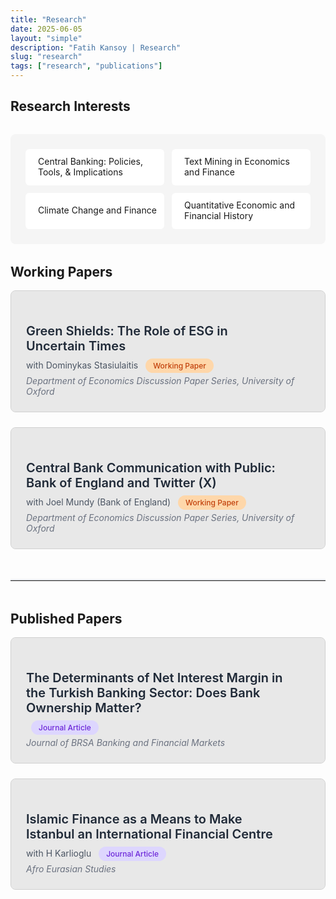 ```yaml
---
title: "Research"
date: 2025-06-05
layout: "simple"
description: "Fatih Kansoy | Research"
slug: "research"
tags: ["research", "publications"]
---
```


<!-- Font Awesome CDN -->
<link rel="stylesheet" href="https://cdnjs.cloudflare.com/ajax/libs/font-awesome/6.5.1/css/all.min.css">

<style>
/* Theme-compatible styles */
.research-container {
    max-width: 1200px;
    margin: 0 auto;
}

.research-interests {
    display: grid;
    grid-template-columns: repeat(2, 1fr);
    gap: 0.75rem;
    margin: 2rem 0;
    background-color: #f5f5f5;
    padding: 1.5rem;
    border-radius: 0.5rem;
}

.interest-item {
    display: flex;
    align-items: center;
    gap: 0.5rem;
    padding: 0.75rem;
    background-color: white;
    border-radius: 0.375rem;
    line-height: 1.2;
}

.paper-card {
    background-color: #e8e8e8;
    border: 1px solid #d0d0d0;
    border-radius: 0.5rem;
    margin-bottom: 1.5rem;
    overflow: hidden;
}

.paper-header {
    padding: 1.5rem;
    cursor: pointer;
    position: relative;
    background-color: #e8e8e8;
}

.paper-header:hover {
    background-color: #dedede;
}

.paper-title {
    font-size: 1.25rem;
    font-weight: 600;
    margin-bottom: 0.5rem;
    padding-right: 2rem;
    color: #1f2937;
}

.paper-meta {
    font-size: 0.875rem;
    color: #4b5563;
    margin-bottom: 0.25rem;
}

.paper-journal {
    font-size: 0.875rem;
    font-style: italic;
    color: #6b7280;
}

.expand-icon {
    position: absolute;
    top: 1.5rem;
    right: 1.5rem;
    transition: transform 0.3s ease;
    color: #4b5563;
}

.expand-icon.rotated {
    transform: rotate(180deg);
}

.paper-content {
    max-height: 0;
    overflow: hidden;
    transition: max-height 0.3s ease;
    background-color: #e8e8e8;
}

.paper-content.expanded {
    max-height: 2000px;
}

.paper-inner {
    padding: 0 1.5rem 1.5rem;
    background-color: #e8e8e8;
}

.button-group {
    display: flex;
    flex-wrap: wrap;
    gap: 0.5rem;
    margin-bottom: 1rem;
}

.paper-button {
    display: inline-flex;
    align-items: center;
    gap: 0.5rem;
    padding: 0.5rem 1rem;
    background-color: white;
    border: 1px solid #d1d5db;
    border-radius: 0.375rem;
    text-decoration: none;
    font-size: 0.875rem;
    transition: all 0.2s;
    cursor: pointer;
}

.paper-button:hover {
    background-color: #f3f4f6;
}

.btn-pdf { color: #2563eb; }
.btn-ssrn { color: #1e40af; }
.btn-arxiv { color: #dc2626; }
.btn-download { color: #059669; }
.btn-journal { color: #7c3aed; }
.btn-twitter { color: #1f2937; }
.btn-bluesky { color: #0ea5e9; }
.btn-bibtex { color: #8b5cf6; }
.btn-abstract { color: #6b7280; }

.content-section {
    background-color: #f3f4f6;
    padding: 1rem;
    border-radius: 0.375rem;
    margin-bottom: 1rem;
    display: none;
}

.content-section.show {
    display: block;
}

.section-title {
    font-weight: 600;
    margin-bottom: 0.75rem;
    font-size: 0.875rem;
    text-transform: uppercase;
    letter-spacing: 0.05em;
    color: #4b5563;
}

.bibtex-content {
    background-color: #1f2937;
    color: #e5e7eb;
    padding: 1rem;
    border-radius: 0.375rem;
    font-family: monospace;
    font-size: 0.8rem;
    overflow-x: auto;
    position: relative;
}

.copy-button {
    position: absolute;
    top: 0.5rem;
    right: 0.5rem;
    background-color: #4a5568;
    color: white;
    border: none;
    padding: 0.25rem 0.75rem;
    border-radius: 0.25rem;
    cursor: pointer;
    font-size: 0.75rem;
    font-family: sans-serif;
    display: flex;
    align-items: center;
    gap: 0.25rem;
}

.copy-button:hover {
    background-color: #2d3748;
}

.status-badge {
    display: inline-block;
    padding: 0.25rem 0.75rem;
    font-size: 0.75rem;
    font-weight: 500;
    border-radius: 9999px;
    margin-left: 0.5rem;
}

.badge-working {
    background-color: #fed7aa;
    color: #c2410c;
}

.badge-journal {
    background-color: #ddd6fe;
    color: #6d28d9;
}

.section-divider {
    margin: 3rem 0;
    border: 0;
    border-top: 2px solid #e5e7eb;
}

/* Mobile responsive */
@media (max-width: 768px) {
    .research-interests {
        grid-template-columns: 1fr;
        gap: 0.5rem;
        padding: 1rem;
    }
    
    .paper-title {
        font-size: 1.125rem;
    }
    
    .button-group {
        gap: 0.375rem;
    }
    
    .paper-button {
        font-size: 0.75rem;
        padding: 0.375rem 0.75rem;
    }
}
</style>

<div class="research-container">

## Research Interests

<div class="research-interests">
    <div class="interest-item">
        <i class="fas fa-chart-line" style="color: #2563eb;"></i>
        <span>Central Banking: Policies, Tools, & Implications</span>
    </div>
    <div class="interest-item">
        <i class="fas fa-robot" style="color: #2563eb;"></i>
        <span>Text Mining in Economics and Finance</span>
    </div>
    <div class="interest-item">
        <i class="fas fa-leaf" style="color: #10b981;"></i>
        <span>Climate Change and Finance</span>
    </div>
    <div class="interest-item">
        <i class="fas fa-history" style="color: #8b5cf6;"></i>
        <span>Quantitative Economic and Financial History</span>
    </div>
</div>

## Working Papers

<!-- Paper 1 -->
<div class="paper-card">
    <div class="paper-header" onclick="togglePaper('paper1')">
        <h3 class="paper-title">Green Shields: The Role of ESG in Uncertain Times</h3>
        <div class="paper-meta">
            with Dominykas Stasiulaitis
            <span class="status-badge badge-working">Working Paper</span>
        </div>
        <div class="paper-journal">
            Department of Economics Discussion Paper Series, University of Oxford
        </div>
        <i class="fas fa-chevron-down expand-icon" id="paper1-icon"></i>
    </div>
    
<div class="paper-content" id="paper1-content">
        <div class="paper-inner">
            <div class="button-group">
                <a href="http://fatih.ai/esg.pdf" class="paper-button btn-pdf">
                    <i class="fas fa-file-pdf"></i> View PDF
                </a>
                <a href="https://papers.ssrn.com/sol3/papers.cfm?abstract_id=5278853" target="_blank" class="paper-button btn-ssrn">
                    <i class="fas fa-file-alt"></i> SSRN
                </a>
                <a href="https://arxiv.org/abs/2506.02143" target="_blank" class="paper-button btn-arxiv">
                    <i class="fas fa-archive"></i> arXiv
                </a>
                <a href="http://fatih.ai/esg.pdf" download class="paper-button btn-download">
                    <i class="fas fa-download"></i> Download
                </a>
                <a href="https://x.com/kansoy/status/1929638410358346063" target="_blank" class="paper-button btn-twitter">
                    <i class="fab fa-x-twitter"></i> X Thread
                </a>
                <a href="https://bsky.app/profile/fatih.ai/post/3lqno6dfwok24" target="_blank" class="paper-button btn-bluesky">
                    <i class="fas fa-cloud"></i> Bluesky
                </a>
                <button onclick="toggleSection(event, 'paper1-abstract')" class="paper-button btn-abstract">
                    <i class="fas fa-file-alt"></i> Abstract
                </button>
                <button onclick="toggleSection(event, 'paper1-bibtex')" class="paper-button btn-bibtex">
                    <i class="fas fa-quote-left"></i> BibTeX
                </button>
            </div>
            
  <div id="paper1-abstract" class="content-section">
    <div class="section-title">Abstract</div>
       <div> The rapid growth of sustainable investing, now exceeding 35 trillion USD globally, has transformed financial markets, yet the implications for monetary policy transmission remain underexplored. While existing literature documents heterogeneous firm responses to monetary policy through traditional channels such as size and leverage, it remains unknown whether environmental, social, and governance (ESG) characteristics create distinct transmission mechanisms. Using high-frequency identification around 160 Federal Reserve announcements from 2005 to 2025, we uncover an asymmetric pattern: high-ESG firms gain 1.6 basis points of protection from contractionary target surprises, yet suffer 2.6 basis points greater sensitivity to forward guidance shocks. This asymmetry persists within industries and intensifies with investor climate awareness. Remarkably, the Paris Agreement inverted these relationships: before December 2015, high-ESG firms were more vulnerable to contractionary policy within industries; afterward, they gained protection, representing a 186 basis point reversal. We develop a two-period model featuring heterogeneous investors with sustainability preferences that quantitatively matches these patterns. The model reveals how ESG investors' non-pecuniary utility creates differential demand elasticities, simultaneously protecting green firms from immediate rate changes while amplifying forward guidance vulnerability through their longer investment horizons. These findings establish environmental characteristics as a new dimension of monetary policy non-neutrality, with important implications as sustainable finance continues expanding.
      </div>
   </div>
            
  <div id="paper1-bibtex" class="content-section">
                <div class="section-title">BibTeX</div>
                <div class="bibtex-content">
                    <button class="copy-button" onclick="copyBibtex('paper1-bib')">
                        <i class="fas fa-copy"></i> Copy
                    </button>
                    <pre id="paper1-bib">@article{kansoy2025green,
  title={Green Shields: The Role of ESG in Uncertain Times},
  author={Kansoy, Fatih and Stasiulaitis, Dominykas},
  journal={Department of Economics Discussion Paper Series, University of Oxford},
  volume={June 2025},
  year={2025},
  institution={University of Oxford}
}</pre>
                </div>
            </div>
        </div>
    </div>
</div>

<!-- Paper 2 -->
<div class="paper-card">
    <div class="paper-header" onclick="togglePaper('paper2')">
        <h3 class="paper-title">Central Bank Communication with Public: Bank of England and Twitter (X)</h3>
        <div class="paper-meta">
            with Joel Mundy (Bank of England)
            <span class="status-badge badge-working">Working Paper</span>
        </div>
        <div class="paper-journal">
            Department of Economics Discussion Paper Series, University of Oxford
        </div>
        <i class="fas fa-chevron-down expand-icon" id="paper2-icon"></i>
    </div>
    
<div class="paper-content" id="paper2-content">
        <div class="paper-inner">
            <div class="button-group">
                <a href="http://fatih.ai/boe.pdf" class="paper-button btn-pdf">
                    <i class="fas fa-file-pdf"></i> View PDF
                </a>
                <a href="https://papers.ssrn.com/sol3/papers.cfm?abstract_id=5279225" target="_blank" class="paper-button btn-ssrn">
                    <i class="fas fa-file-alt"></i> SSRN
                </a>
                <a href="https://arxiv.org/abs/2506.02559" target="_blank" class="paper-button btn-arxiv">
                    <i class="fas fa-archive"></i> arXiv
                </a>
                <a href="http://fatih.ai/boe.pdf" download class="paper-button btn-download">
                    <i class="fas fa-download"></i> Download
                </a>
                <button onclick="toggleSection(event, 'paper2-abstract')" class="paper-button btn-abstract">
                    <i class="fas fa-file-alt"></i> Abstract
                </button>
                <button onclick="toggleSection(event, 'paper2-bibtex')" class="paper-button btn-bibtex">
                    <i class="fas fa-quote-left"></i> BibTeX
                </button>
            </div>
            
  <div id="paper2-abstract" class="content-section">
      <div class="section-title">Abstract</div>
                <div> Central banks increasingly use social media to communicate beyond financial markets, yet evidence on public engagement effectiveness remains limited. Despite 113 central banks joining Twitter between 2008 and 2018, we lack understanding of what drives audience interaction with their content. To examine engagement determinants, we analyzed 3.13 million tweets mentioning the Bank of England from 2007 to 2022, including 9,810 official posts. We investigate posting patterns, measure engagement elasticity, and identify content characteristics predicting higher interaction. The Bank's posting schedule misaligns with peak audience engagement times, with evening hours generating the highest interaction despite minimal posting. Cultural content, such as the Alan Turing 50 pound note, achieved 1,300 times higher engagement than routine policy communications. Engagement elasticity averaged 1.095 with substantial volatility during events like Brexit, contrasting with the Federal Reserve's stability. Media content dramatically increased engagement: videos by 1,700 percent, photos by 126 percent, while monetary policy announcements and readability significantly enhanced all metrics. Content quality and timing matter more than posting frequency for effective central bank communication. These findings suggest central banks should prioritize accessible, media-rich content during high-attention periods rather than increasing volume, with implications for digital communication strategies in fulfilling public transparency mandates.
                </div>
            </div>
            
   <div id="paper2-bibtex" class="content-section">
                <div class="section-title">BibTeX</div>
                <div class="bibtex-content">
                    <button class="copy-button" onclick="copyBibtex('paper2-bib')">
                        <i class="fas fa-copy"></i> Copy
                    </button>
                    <pre id="paper2-bib">@article{kansoy2025central,
  title={Central Bank Communication with Public: Bank of England and Twitter (X)},
  author={Kansoy, Fatih and Mundy, Joel},
  journal={Department of Economics Discussion Paper Series, University of Oxford},
  volume={July 2025},
  year={2025},
  institution={University of Oxford and Bank of England}
}</pre>
                </div>
            </div>
        </div>
    </div>
</div>

<hr class="section-divider">

## Published Papers

<!-- Paper 3 -->
<div class="paper-card">
    <div class="paper-header" onclick="togglePaper('paper3')">
        <h3 class="paper-title">The Determinants of Net Interest Margin in the Turkish Banking Sector: Does Bank Ownership Matter?</h3>
        <div class="paper-meta">
            <span class="status-badge badge-journal">Journal Article</span>
        </div>
        <div class="paper-journal">
            Journal of BRSA Banking and Financial Markets
        </div>
        <i class="fas fa-chevron-down expand-icon" id="paper3-icon"></i>
    </div>
    
<div class="paper-content" id="paper3-content">
        <div class="paper-inner">
            <div class="button-group">
                <a href="http://fatih.ai/nim.pdf" class="paper-button btn-pdf">
                    <i class="fas fa-file-pdf"></i> View PDF
                </a>
                <a href="https://dergipark.org.tr/tr/pub/bddkdergisi/issue/57356/874957" target="_blank" class="paper-button btn-journal">
                    <i class="fas fa-journal-whills"></i> Journal
                </a>
                <a href="http://fatih.ai/nim.pdf" download class="paper-button btn-download">
                    <i class="fas fa-download"></i> Download
                </a>
                <button onclick="toggleSection(event, 'paper3-abstract')" class="paper-button btn-abstract">
                    <i class="fas fa-file-alt"></i> Abstract
                </button>
                <button onclick="toggleSection(event, 'paper3-bibtex')" class="paper-button btn-bibtex">
                    <i class="fas fa-quote-left"></i> BibTeX
                </button>
            </div>
            
   <div id="paper3-abstract" class="content-section">
                <div class="section-title">Abstract</div>
                <div>
                    This research presented an empirical investigation of the determinants of the net interest margin in Turkish Banking sector with a particular emphasis on the bank ownership structure. This study employed a unique bank-level dataset covering Turkey's commercial banking sector for the 2001-2012. Our main results are as follows. Operation diversity, credit risk and operating costs are important determinants of margin in Turkey. More efficient banks exhibit lower margin and also price stability contributes to lower margin. The effect of principal determinants such as credit risk, bank size, market concentration and inflation vary across foreign-owned, state-controlled and private banks. At the same time, the impacts of implicit interest payment, operation diversity and operating cost are homogeneous across all banks.
                </div>
            </div>
            
  <div id="paper3-bibtex" class="content-section">
                <div class="section-title">BibTeX</div>
                <div class="bibtex-content">
                    <button class="copy-button" onclick="copyBibtex('paper3-bib')">
                        <i class="fas fa-copy"></i> Copy
                    </button>
                    <pre id="paper3-bib">@article{kansoy2012determinants,
  title={The determinants of net interest margin in the Turkish banking sector: does bank ownership matter},
  author={Kansoy, Fatih},
  journal={Journal of BRSA Banking and Financial Markets},
  volume={6},
  number={2},
  pages={13--49},
  year={2012},
  publisher={Banking Regulation and Supervision Agency}
}</pre>
                </div>
            </div>
        </div>
    </div>
</div>

<!-- Paper 4 -->
<div class="paper-card">
    <div class="paper-header" onclick="togglePaper('paper4')">
        <h3 class="paper-title">Islamic Finance as a Means to Make Istanbul an International Financial Centre</h3>
        <div class="paper-meta">
            with H Karlioglu
            <span class="status-badge badge-journal">Journal Article</span>
        </div>
        <div class="paper-journal">
            Afro Eurasian Studies
        </div>
        <i class="fas fa-chevron-down expand-icon" id="paper4-icon"></i>
    </div>
    
<div class="paper-content" id="paper4-content">
        <div class="paper-inner">
            <div class="button-group">
                <a href="http://fatih.ai/istanbul.pdf" class="paper-button btn-pdf">
                    <i class="fas fa-file-pdf"></i> View PDF
                </a>
                <a href="https://dergipark.org.tr/en/pub/afes/issue/44783/557024" target="_blank" class="paper-button btn-journal">
                    <i class="fas fa-journal-whills"></i> Journal
                </a>
                <a href="http://fatih.ai/istanbul.pdf" download class="paper-button btn-download">
                    <i class="fas fa-download"></i> Download
                </a>
                <button onclick="toggleSection(event, 'paper4-abstract')" class="paper-button btn-abstract">
                    <i class="fas fa-file-alt"></i> Abstract
                </button>
                <button onclick="toggleSection(event, 'paper4-bibtex')" class="paper-button btn-bibtex">
                    <i class="fas fa-quote-left"></i> BibTeX
                </button>
            </div>
            
  <div id="paper4-abstract" class="content-section">
                <div class="section-title">Abstract</div>
                <div>
                    This paper discusses and assesses Istanbul as an international finance centre within the context of its position in the sector of Islamic finance. No doubt, Istanbul is a centre of business and culture of Turkey and the Turkish government is at present endeavouring to turn Istanbul into a regional finance centre in ten years and, furthermore, into one of the top international financial centres in thirty years. In this context we evaluate Istanbul's potential and position to assume the role of a hub for Islamic finance. Our main conclusions are as follows; the current image, legal and regulatory infrastructure and human capacity of Istanbul do not presently allow it to become an international finance centre. In contrast, if we consider its strategic location standing between the Middle East, Eurasia and Africa as well as its strong relations with Muslim countries, and, last but not least, its strong banking system, Istanbul has the potential to serve as a centre for Islamic finance provided that the government's ambitions remain focused in this direction.
                </div>
            </div>
            
   <div id="paper4-bibtex" class="content-section">
                <div class="section-title">BibTeX</div>
                <div class="bibtex-content">
                    <button class="copy-button" onclick="copyBibtex('paper4-bib')">
                        <i class="fas fa-copy"></i> Copy
                    </button>
                    <pre id="paper4-bib">@article{kansoy2013islamic,
  title={Islamic Finance as a Means to Make Istanbul an International Financial Centre},
  author={Kansoy, Fatih and Karlioglu, Hasan Huseyin},
  journal={Afro Eurasian Studies},
  volume={2},
  number={1-2},
  pages={126--143},
  year={2013},
  publisher={Musiad (Independent Industrialists and Businessmen's Association)}
}</pre>
                </div>
            </div>
        </div>
    </div>
</div>

</div>

<script>
// Toggle paper expansion
function togglePaper(paperId) {
    const content = document.getElementById(paperId + '-content');
    const icon = document.getElementById(paperId + '-icon');
    
    content.classList.toggle('expanded');
    icon.classList.toggle('rotated');
}

// Toggle individual sections (abstract, bibtex)
function toggleSection(event, sectionId) {
    event.stopPropagation(); // Prevent triggering paper expansion
    const section = document.getElementById(sectionId);
    section.classList.toggle('show');
    
    // Hide other sections in the same paper
    const paperId = sectionId.split('-')[0];
    const otherSection = sectionId.includes('abstract') ? 
        document.getElementById(paperId + '-bibtex') : 
        document.getElementById(paperId + '-abstract');
    
    if (otherSection && section.classList.contains('show')) {
        otherSection.classList.remove('show');
    }
}

// Copy BibTeX with better feedback
function copyBibtex(id) {
    const text = document.getElementById(id).textContent;
    navigator.clipboard.writeText(text).then(function() {
        const button = event.target.closest('button');
        const originalHTML = button.innerHTML;
        button.innerHTML = '<i class="fas fa-check"></i> Copied!';
        button.style.backgroundColor = '#10b981';
        button.style.color = 'white';
        
        setTimeout(() => {
            button.innerHTML = originalHTML;
            button.style.backgroundColor = '';
            button.style.color = '';
        }, 2000);
    }).catch(function(err) {
        console.error('Failed to copy: ', err);
        const button = event.target.closest('button');
        button.innerHTML = '<i class="fas fa-times"></i> Failed';
        setTimeout(() => {
            button.innerHTML = '<i class="fas fa-copy"></i> Copy';
        }, 2000);
    });
}
</script>